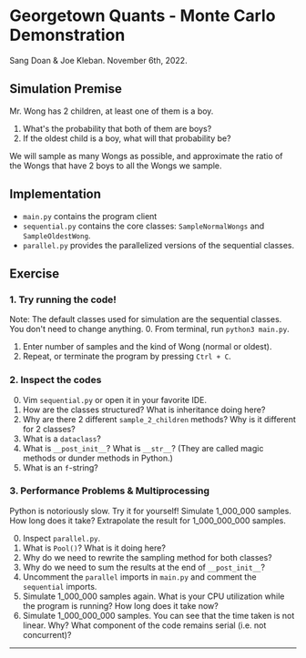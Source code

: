 # Georgetown Quants - Monte Carlo Demonstration
Sang Doan & Joe Kleban. November 6th, 2022.

## Simulation Premise
Mr. Wong has 2 children, at least one of them is a boy. 
1. What's the probability that both of them are boys?
2. If the oldest child is a boy, what will that probability be?

We will sample as many Wongs as possible, and approximate
the ratio of the Wongs that have 2 boys to all the Wongs we sample.

## Implementation
- `main.py` contains the program client
- `sequential.py` contains the core classes: `SampleNormalWongs` and `SampleOldestWong`.
- `parallel.py` provides the parallelized versions of the sequential classes.

## Exercise

### 1. Try running the code!

Note: The default classes used for simulation are the sequential classes. You don't need to change anything.
0. From terminal, run `python3 main.py`.
1. Enter number of samples and the kind of Wong (normal or oldest).
2. Repeat, or terminate the program by pressing `Ctrl + C`.

### 2. Inspect the codes

0. Vim `sequential.py` or open it in your favorite IDE.
1. How are the classes structured? What is inheritance doing here?
2. Why are there 2 different `sample_2_children` methods? Why is it different for 2 classes?
3. What is a `dataclass`? 
4. What is `__post_init__`? What is `__str__`? (They are called magic methods or dunder methods in Python.)
5. What is an `f`-string?

### 3. Performance Problems & Multiprocessing

Python is notoriously slow. Try it for yourself! Simulate 1_000_000 samples. How long does it take? Extrapolate the result for 1_000_000_000 samples.

0. Inspect `parallel.py`.
1. What is `Pool()`? What is it doing here?
2. Why do we need to rewrite the sampling method for both classes?
3. Why do we need to sum the results at the end of `__post_init__`?
4. Uncomment the `parallel` imports in `main.py` and comment the `sequential` imports.
5. Simulate 1_000_000 samples again. What is your CPU utilization while the program is running? How long does it take now?
6. Simulate 1_000_000_000 samples. You can see that the time taken is not linear. Why? What component of the code remains serial (i.e. not concurrent)?

***
